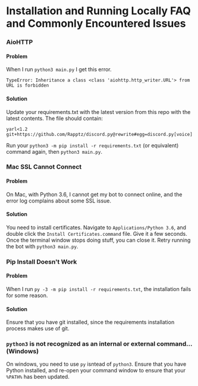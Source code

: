 # Installation and Running Locally FAQ and Commonly Encountered Issues

### AioHTTP

#### Problem

When I run `python3 main.py` I get this error.

`TypeError: Inheritance a class <class 'aiohttp.http_writer.URL'> from URL is forbidden`

#### Solution

Update your requirements.txt with the latest version from this repo with the latest contents. The file should contain:

```
yarl<1.2
git+https://github.com/Rapptz/discord.py@rewrite#egg=discord.py[voice]
```

Run your `python3 -m pip install -r requirements.txt` (or equivalent) command again, then `python3 main.py`.

### Mac SSL Cannot Connect

#### Problem

On Mac, with Python 3.6, I cannot get my bot to connect online, and the error log complains about some SSL issue.

#### Solution

You need to install certificates. Navigate to `Applications/Python 3.6`, and double click the `Install Certificates.command` file. Give it a few seconds. Once the terminal window stops doing stuff, you can close it. Retry running the bot with `python3 main.py`.

### Pip Install Doesn't Work

#### Problem

When I run `py -3 -m pip install -r requirements.txt`, the installation fails for some reason.

#### Solution

Ensure that you have git installed, since the requirements installation process makes use of git.


### `python3` is not recognized as an internal or external command... (Windows)

On windows, you need to use `py` isntead of `python3`. Ensure that you have Python installed, and re-open your command window
to ensure that your `%PATH%` has been updated.
